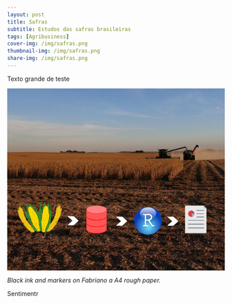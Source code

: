 ```yaml
---
layout: post
title: Safras
subtitle: Estudos das safras brasileiras
tags: [Agribusiness]
cover-img: /img/safras.png
thumbnail-img: /img/safras.png
share-img: /img/safras.png
---
```


Texto grande de teste

<img src="/img/safras.png" alt="safras" align="center"/>

*Black ink and markers on Fabriano a A4 rough paper.*

Sentimentr


